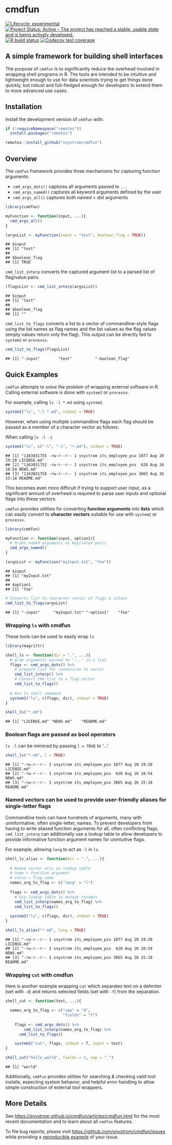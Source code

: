 cmdfun
================

<!-- badges: start -->

[![Lifecycle:
experimental](https://img.shields.io/badge/lifecycle-experimental-orange.svg)](https://www.tidyverse.org/lifecycle/#experimental)
[![Project Status: Active – The project has reached a stable, usable
state and is being actively
developed.](https://www.repostatus.org/badges/latest/active.svg)](https://www.repostatus.org/#active)
[![R build
status](https://github.com/snystrom/cmdfun/workflows/R-CMD-check/badge.svg)](https://github.com/snystrom/cmdfun/actions)
[![Codecov test
coverage](https://codecov.io/gh/snystrom/cmdfun/branch/master/graph/badge.svg)](https://codecov.io/gh/snystrom/cmdfun?branch=master)
<!-- badges: end -->

## A simple framework for building shell interfaces

The purpose of `cmdfun` is to significantly reduce the overhead involved
in wrapping shell programs in R. The tools are intended to be intuitive
and lightweight enough to use for data scientists trying to get things
done quickly, but robust and full-fledged enough for developers to
extend them to more advanced use cases.

## Installation

Install the development version of `cmdfun` with:

``` r
if (!requireNamespace("remotes"))
  install.packages("remotes")

remotes::install_github("snystrom/cmdfun")
```

## Overview

The `cmdfun` framework provides three mechanisms for capturing function
arguments:

  - `cmd_args_dots()` captures all arguments passed to `...`
  - `cmd_args_named()` captures all keyword arguments defined by the
    user
  - `cmd_args_all()` captures both named + dot arguments

<!-- end list -->

``` r
library(cmdfun)

myFunction <- function(input, ...){
  cmd_args_all()
}

(argsList <- myFunction(input = "test", boolean_flag = TRUE))
```

    ## $input
    ## [1] "test"
    ## 
    ## $boolean_flag
    ## [1] TRUE

`cmd_list_interp` converts the captured argument list to a parsed list
of flag/value pairs.

``` r
(flagsList <- cmd_list_interp(argsList))
```

    ## $input
    ## [1] "test"
    ## 
    ## $boolean_flag
    ## [1] ""

`cmd_list_to_flags` converts a list to a vector of commandline-style
flags using the list names as flag names and the list values as the flag
values (empty values return only the flag). This output can be directly
fed to `system2` or `processx`.

``` r
cmd_list_to_flags(flagsList)
```

    ## [1] "-input"        "test"          "-boolean_flag"

## Quick Examples

`cmdfun` attempts to solve the problem of wrapping external software in
R. Calling external software is done with `system2` or `processx`.

For example, calling `ls -l *.md` using `system2`.

``` r
system2("ls", "-l *.md", stdout = TRUE)
```

However, when using multiple commandline flags each flag should be
passed as a member of a character vector as follows:

When calling `ls -l
    -i`

``` r
system2("ls", c("-l", "-i", "*.md"), stdout = TRUE)
```

    ## [1] "1163031755 -rw-r--r-- 1 snystrom its_employee_psx 1077 Aug 20 19:20 LICENSE.md"
    ## [2] "1163031752 -rw-r--r-- 1 snystrom its_employee_psx  628 Aug 26 18:54 NEWS.md"   
    ## [3] "1163031758 -rw-r--r-- 1 snystrom its_employee_psx 3865 Aug 26 15:18 README.md"

This becomes even more difficult if trying to support user input, as a
significant amount of overhead is required to parse user inputs and
optional flags into these vectors.

`cmdfun` provides utilities for converting **function arguments** into
**lists** which can easily convert to **character vectors** suitable for
use with `system2` or `processx`.

``` r
library(cmdfun)

myFunction <- function(input, option1){
  # Grabs named arguments as key/value pairs
  cmd_args_named()
}

(argsList <- myFunction("myInput.txt", "foo"))
```

    ## $input
    ## [1] "myInput.txt"
    ## 
    ## $option1
    ## [1] "foo"

``` r
# Converts list to character vector of flags & values
cmd_list_to_flags(argsList)
```

    ## [1] "-input"      "myInput.txt" "-option1"    "foo"

### Wrapping `ls` with cmdfun

These tools can be used to easily wrap `ls`

``` r
library(magrittr)

shell_ls <- function(dir = ".", ...){
  # grab arguments passed to "..." in a list
  flags <- cmd_args_dots() %>% 
    # prepare list for conversion to vector
    cmd_list_interp() %>% 
    # Convert the list to a flag vector
    cmd_list_to_flags()
  
  # Run ls shell command
  system2("ls", c(flags, dir), stdout = TRUE)
}
```

``` r
shell_ls("*.md")
```

    ## [1] "LICENSE.md" "NEWS.md"    "README.md"

### Boolean flags are passed as bool operators

`ls -l` can be mimiced by passing `l = TRUE` to
    ‘…’.

``` r
shell_ls("*.md", l = TRUE)
```

    ## [1] "-rw-r--r-- 1 snystrom its_employee_psx 1077 Aug 20 19:20 LICENSE.md"
    ## [2] "-rw-r--r-- 1 snystrom its_employee_psx  628 Aug 26 18:54 NEWS.md"   
    ## [3] "-rw-r--r-- 1 snystrom its_employee_psx 3865 Aug 26 15:18 README.md"

### Named vectors can be used to provide user-friendly aliases for single-letter flags

Commandline tools can have hundreds of arguments, many with
uninformative, often single-letter, names. To prevent developers from
having to write aliased function arguments for all, often conflicting
flags, `cmd_list_interp` can additionally use a lookup table to allow
developers to provide informative function argument names for
unintuitive flags.

For example, allowing `long` to act as `-l` in `ls`.

``` r
shell_ls_alias <- function(dir = ".", ...){
  
  # Named vector acts as lookup table
  # name = function argument
  # value = flag name
  names_arg_to_flag <- c("long" = "l")
  
  flags <- cmd_args_dots() %>% 
    # Use lookup table to manage renames
    cmd_list_interp(names_arg_to_flag) %>% 
    cmd_list_to_flags()
  
  system2("ls", c(flags, dir), stdout = TRUE)
}
```

``` r
shell_ls_alias("*.md", long = TRUE)
```

    ## [1] "-rw-r--r-- 1 snystrom its_employee_psx 1077 Aug 20 19:20 LICENSE.md"
    ## [2] "-rw-r--r-- 1 snystrom its_employee_psx  628 Aug 26 18:54 NEWS.md"   
    ## [3] "-rw-r--r-- 1 snystrom its_employee_psx 3865 Aug 26 15:18 README.md"

### Wrapping `cut` with cmdfun

Here is another example wrapping `cut` which separates text on a
delimiter (set with `-d`) and returns selected fields (set with `-f`)
from the separation.

``` r
shell_cut <- function(text, ...){

  names_arg_to_flag <- c("sep" = "d",
                         "fields" = "f")
    
    flags <- cmd_args_dots() %>%
        cmd_list_interp(names_arg_to_flag) %>% 
      cmd_list_to_flags()

    system2("cut", flags, stdout = T, input = text)
}
```

``` r
shell_cut("hello_world", fields = 2, sep = "_") 
```

    ## [1] "world"

Additionally, `cmdfun` provides utilites for searching & checking valid
tool installs, expecting system behavior, and helpful error handling to
allow simple construction of external tool wrappers.

## More Details

See <https://snystrom.github.io/cmdfun/articles/cmdfun.html> for the
most recent documentation and to learn about all `cmdfun` features.

To file bug reports, please visit
<https://github.com/snystrom/cmdfun/issues> while providing a
[reproducible example](https://reprex.tidyverse.org/) of your issue.
